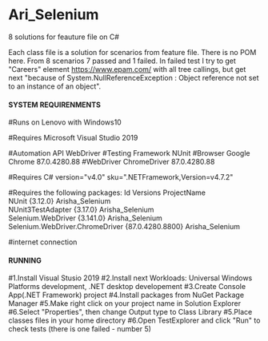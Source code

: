 # Ari_Selenium
 8 solutions for feauture file on C#

Each class file is a solution for scenarios from feature file.
There is no POM here.
From 8 scenarios 7 passed and 1 failed.
In failed test I try to get "Careers" element https://www.epam.com/ with all tree callings, but get next "because of System.NullReferenceException : Object reference not set to an instance of an object".


####   SYSTEM REQUIRENMENTS   ####

#Runs on Lenovo with Windows10

#Requires Microsoft Visual Studio 2019

#Automation API WebDriver
#Testing Framework NUnit
#Browser Google Chrome 87.0.4280.88
#WebDriver ChromeDriver 87.0.4280.88

#Requires C# version="v4.0" sku=".NETFramework,Version=v4.7.2"

#Requires the following packages: 
Id                                  Versions             ProjectName    
NUnit                               {3.12.0}             Arisha_Selenium                                                                                                                                                                                                                                     
NUnit3TestAdapter                   {3.17.0}             Arisha_Selenium                                                                                                                                                                                                                                     
Selenium.WebDriver                  {3.141.0}            Arisha_Selenium                                                                                                                                                                                                                                     
Selenium.WebDriver.ChromeDriver     {87.0.4280.8800}     Arisha_Selenium    

#internet connection

####   RUNNING   ####

#1.Install Visual Stusio 2019
#2.Install next Workloads: Universal Windows Platforms development, .NET desktop developement
#3.Create Console App(.NET Framework) project
#4.Install packages from NuGet Package Manager
#5.Make right click on your project name in Solution Explorer
#6.Select "Properties", then change Output type to Class Library
#5.Place classes files in your home directory
#6.Open TestExplorer and click "Run" to check tests (there is one failed - number 5)
 
